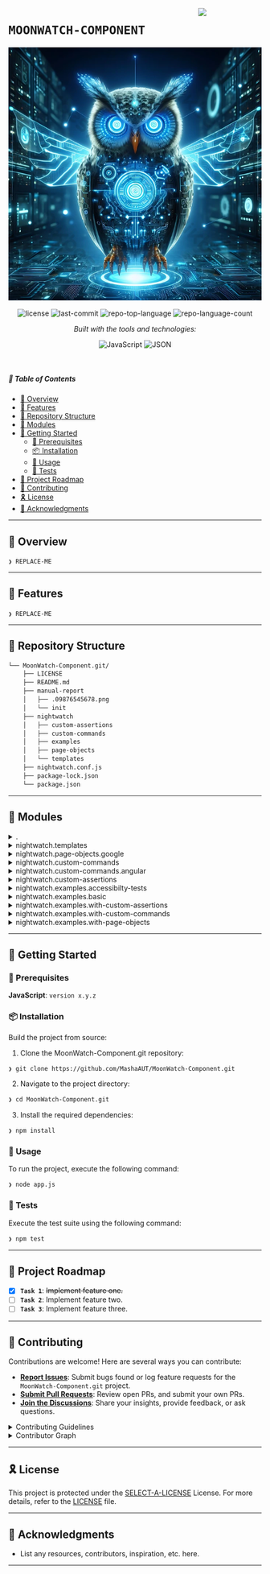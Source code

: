 [<img src="LLM" align="right" width="25%" padding-right="350">]()

# `MOONWATCH-COMPONENT`
![alt text](https://github.com/MashaAUT/MoonWatch-Component/blob/master/manual-report/.09876545678.png)
<p align="center">
	<img src="https://img.shields.io/github/license/MashaAUT/MoonWatch-Component.git?style=flat&logo=opensourceinitiative&logoColor=white&color=0b2b5c" alt="license">
	<img src="https://img.shields.io/github/last-commit/MashaAUT/MoonWatch-Component.git?style=flat&logo=git&logoColor=white&color=0b2b5c" alt="last-commit">
	<img src="https://img.shields.io/github/languages/top/MashaAUT/MoonWatch-Component.git?style=flat&color=0b2b5c" alt="repo-top-language">
	<img src="https://img.shields.io/github/languages/count/MashaAUT/MoonWatch-Component.git?style=flat&color=0b2b5c" alt="repo-language-count">
</p>
<p align="center">
		<em>Built with the tools and technologies:</em>
</p>
<p align="center">
	<img src="https://img.shields.io/badge/JavaScript-F7DF1E.svg?style=flat&logo=JavaScript&logoColor=black" alt="JavaScript">
	<img src="https://img.shields.io/badge/JSON-000000.svg?style=flat&logo=JSON&logoColor=white" alt="JSON">
</p>

<br>

##### 🔗 Table of Contents

- [📍 Overview](#-overview)
- [👾 Features](#-features)
- [📂 Repository Structure](#-repository-structure)
- [🧩 Modules](#-modules)
- [🚀 Getting Started](#-getting-started)
    - [🔖 Prerequisites](#-prerequisites)
    - [📦 Installation](#-installation)
    - [🤖 Usage](#-usage)
    - [🧪 Tests](#-tests)
- [📌 Project Roadmap](#-project-roadmap)
- [🤝 Contributing](#-contributing)
- [🎗 License](#-license)
- [🙌 Acknowledgments](#-acknowledgments)

---

## 📍 Overview

<code>❯ REPLACE-ME</code>

---

## 👾 Features

<code>❯ REPLACE-ME</code>

---

## 📂 Repository Structure

```sh
└── MoonWatch-Component.git/
    ├── LICENSE
    ├── README.md
    ├── manual-report
    │   ├── .09876545678.png
    │   └── init
    ├── nightwatch
    │   ├── custom-assertions
    │   ├── custom-commands
    │   ├── examples
    │   ├── page-objects
    │   └── templates
    ├── nightwatch.conf.js
    ├── package-lock.json
    └── package.json
```

---

## 🧩 Modules

<details closed><summary>.</summary>

| File | Summary |
| --- | --- |
| [nightwatch.conf.js](https://github.com/MashaAUT/MoonWatch-Component.git/blob/main/nightwatch.conf.js) | <code>❯ REPLACE-ME</code> |
| [package-lock.json](https://github.com/MashaAUT/MoonWatch-Component.git/blob/main/package-lock.json) | <code>❯ REPLACE-ME</code> |
| [package.json](https://github.com/MashaAUT/MoonWatch-Component.git/blob/main/package.json) | <code>❯ REPLACE-ME</code> |

</details>

<details closed><summary>nightwatch.templates</summary>

| File | Summary |
| --- | --- |
| [login.js](https://github.com/MashaAUT/MoonWatch-Component.git/blob/main/nightwatch/templates/login.js) | <code>❯ REPLACE-ME</code> |
| [titleAssertion.js](https://github.com/MashaAUT/MoonWatch-Component.git/blob/main/nightwatch/templates/titleAssertion.js) | <code>❯ REPLACE-ME</code> |

</details>

<details closed><summary>nightwatch.page-objects.google</summary>

| File | Summary |
| --- | --- |
| [searchResults.js](https://github.com/MashaAUT/MoonWatch-Component.git/blob/main/nightwatch/page-objects/google/searchResults.js) | <code>❯ REPLACE-ME</code> |
| [search.js](https://github.com/MashaAUT/MoonWatch-Component.git/blob/main/nightwatch/page-objects/google/search.js) | <code>❯ REPLACE-ME</code> |

</details>

<details closed><summary>nightwatch.custom-commands</summary>

| File | Summary |
| --- | --- |
| [strictClick.js](https://github.com/MashaAUT/MoonWatch-Component.git/blob/main/nightwatch/custom-commands/strictClick.js) | <code>❯ REPLACE-ME</code> |

</details>

<details closed><summary>nightwatch.custom-commands.angular</summary>

| File | Summary |
| --- | --- |
| [getElementsInList.js](https://github.com/MashaAUT/MoonWatch-Component.git/blob/main/nightwatch/custom-commands/angular/getElementsInList.js) | <code>❯ REPLACE-ME</code> |

</details>

<details closed><summary>nightwatch.custom-assertions</summary>

| File | Summary |
| --- | --- |
| [elementHasCount.js](https://github.com/MashaAUT/MoonWatch-Component.git/blob/main/nightwatch/custom-assertions/elementHasCount.js) | <code>❯ REPLACE-ME</code> |

</details>

<details closed><summary>nightwatch.examples.accessibilty-tests</summary>

| File | Summary |
| --- | --- |
| [websiteAccessibility.js](https://github.com/MashaAUT/MoonWatch-Component.git/blob/main/nightwatch/examples/accessibilty-tests/websiteAccessibility.js) | <code>❯ REPLACE-ME</code> |

</details>

<details closed><summary>nightwatch.examples.basic</summary>

| File | Summary |
| --- | --- |
| [ecosia.js](https://github.com/MashaAUT/MoonWatch-Component.git/blob/main/nightwatch/examples/basic/ecosia.js) | <code>❯ REPLACE-ME</code> |
| [todoList.js](https://github.com/MashaAUT/MoonWatch-Component.git/blob/main/nightwatch/examples/basic/todoList.js) | <code>❯ REPLACE-ME</code> |
| [duckDuckGo.js](https://github.com/MashaAUT/MoonWatch-Component.git/blob/main/nightwatch/examples/basic/duckDuckGo.js) | <code>❯ REPLACE-ME</code> |

</details>

<details closed><summary>nightwatch.examples.with-custom-assertions</summary>

| File | Summary |
| --- | --- |
| [todoList.js](https://github.com/MashaAUT/MoonWatch-Component.git/blob/main/nightwatch/examples/with-custom-assertions/todoList.js) | <code>❯ REPLACE-ME</code> |

</details>

<details closed><summary>nightwatch.examples.with-custom-commands</summary>

| File | Summary |
| --- | --- |
| [angularTodo.js](https://github.com/MashaAUT/MoonWatch-Component.git/blob/main/nightwatch/examples/with-custom-commands/angularTodo.js) | <code>❯ REPLACE-ME</code> |

</details>

<details closed><summary>nightwatch.examples.with-page-objects</summary>

| File | Summary |
| --- | --- |
| [google.js](https://github.com/MashaAUT/MoonWatch-Component.git/blob/main/nightwatch/examples/with-page-objects/google.js) | <code>❯ REPLACE-ME</code> |

</details>

---

## 🚀 Getting Started

### 🔖 Prerequisites

**JavaScript**: `version x.y.z`

### 📦 Installation

Build the project from source:

1. Clone the MoonWatch-Component.git repository:
```sh
❯ git clone https://github.com/MashaAUT/MoonWatch-Component.git
```

2. Navigate to the project directory:
```sh
❯ cd MoonWatch-Component.git
```

3. Install the required dependencies:
```sh
❯ npm install
```

### 🤖 Usage

To run the project, execute the following command:

```sh
❯ node app.js
```

### 🧪 Tests

Execute the test suite using the following command:

```sh
❯ npm test
```

---

## 📌 Project Roadmap

- [X] **`Task 1`**: <strike>Implement feature one.</strike>
- [ ] **`Task 2`**: Implement feature two.
- [ ] **`Task 3`**: Implement feature three.

---

## 🤝 Contributing

Contributions are welcome! Here are several ways you can contribute:

- **[Report Issues](https://github.com/MashaAUT/MoonWatch-Component.git/issues)**: Submit bugs found or log feature requests for the `MoonWatch-Component.git` project.
- **[Submit Pull Requests](https://github.com/MashaAUT/MoonWatch-Component.git/blob/main/CONTRIBUTING.md)**: Review open PRs, and submit your own PRs.
- **[Join the Discussions](https://github.com/MashaAUT/MoonWatch-Component.git/discussions)**: Share your insights, provide feedback, or ask questions.

<details closed>
<summary>Contributing Guidelines</summary>

1. **Fork the Repository**: Start by forking the project repository to your github account.
2. **Clone Locally**: Clone the forked repository to your local machine using a git client.
   ```sh
   git clone https://github.com/MashaAUT/MoonWatch-Component.git
   ```
3. **Create a New Branch**: Always work on a new branch, giving it a descriptive name.
   ```sh
   git checkout -b new-feature-x
   ```
4. **Make Your Changes**: Develop and test your changes locally.
5. **Commit Your Changes**: Commit with a clear message describing your updates.
   ```sh
   git commit -m 'Implemented new feature x.'
   ```
6. **Push to github**: Push the changes to your forked repository.
   ```sh
   git push origin new-feature-x
   ```
7. **Submit a Pull Request**: Create a PR against the original project repository. Clearly describe the changes and their motivations.
8. **Review**: Once your PR is reviewed and approved, it will be merged into the main branch. Congratulations on your contribution!
</details>

<details closed>
<summary>Contributor Graph</summary>
<br>
<p align="left">
   <a href="https://github.com{/MashaAUT/MoonWatch-Component.git/}graphs/contributors">
      <img src="https://contrib.rocks/image?repo=MashaAUT/MoonWatch-Component.git">
   </a>
</p>
</details>

---

## 🎗 License

This project is protected under the [SELECT-A-LICENSE](https://choosealicense.com/licenses) License. For more details, refer to the [LICENSE](https://choosealicense.com/licenses/) file.

---

## 🙌 Acknowledgments

- List any resources, contributors, inspiration, etc. here.

---
